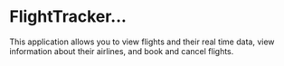 # FlightTracker...
This application allows you to view flights and their real time data, view information about their airlines, and book and cancel flights.
